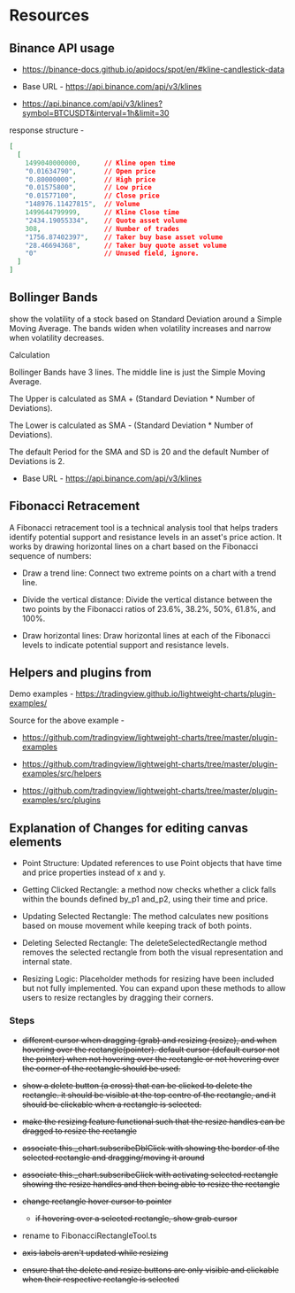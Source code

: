 # Resources

## Binance API usage

- <https://binance-docs.github.io/apidocs/spot/en/#kline-candlestick-data>

- Base URL - <https://api.binance.com/api/v3/klines>

- <https://api.binance.com/api/v3/klines?symbol=BTCUSDT&interval=1h&limit=30>

response structure -

```json
[
  [
    1499040000000,      // Kline open time
    "0.01634790",       // Open price
    "0.80000000",       // High price
    "0.01575800",       // Low price
    "0.01577100",       // Close price
    "148976.11427815",  // Volume
    1499644799999,      // Kline Close time
    "2434.19055334",    // Quote asset volume
    308,                // Number of trades
    "1756.87402397",    // Taker buy base asset volume
    "28.46694368",      // Taker buy quote asset volume
    "0"                 // Unused field, ignore.
  ]
]
```

## Bollinger Bands

show the volatility of a stock based on Standard Deviation around a Simple Moving Average. The bands widen when volatility increases and narrow when volatility decreases.

Calculation

Bollinger Bands have 3 lines. The middle line is just the Simple Moving Average.

The Upper is calculated as SMA + (Standard Deviation * Number of Deviations).

The Lower is calculated as SMA - (Standard Deviation * Number of Deviations).

The default Period for the SMA and SD is 20 and the default Number of Deviations is 2.

- Base URL - <https://api.binance.com/api/v3/klines>

## Fibonacci Retracement

A Fibonacci retracement tool is a technical analysis tool that helps traders identify potential support and resistance levels in an asset's price action. It works by drawing horizontal lines on a chart based on the Fibonacci sequence of numbers:

- Draw a trend line: Connect two extreme points on a chart with a trend line.

- Divide the vertical distance: Divide the vertical distance between the two points by the Fibonacci ratios of 23.6%, 38.2%, 50%, 61.8%, and 100%.
- Draw horizontal lines: Draw horizontal lines at each of the Fibonacci levels to indicate potential support and resistance levels.

## Helpers and plugins from

Demo examples - <https://tradingview.github.io/lightweight-charts/plugin-examples/>

Source for the above example -

- <https://github.com/tradingview/lightweight-charts/tree/master/plugin-examples>

- <https://github.com/tradingview/lightweight-charts/tree/master/plugin-examples/src/helpers>

- <https://github.com/tradingview/lightweight-charts/tree/master/plugin-examples/src/plugins>

## Explanation of Changes for editing canvas elements

- Point Structure:
  Updated references to use Point objects that have time and price properties instead of x and y.
  
- Getting Clicked Rectangle:
  a method now checks whether a click falls within the bounds defined by_p1 and_p2, using their time and price.

- Updating Selected Rectangle:
  The method calculates new positions based on mouse movement while keeping track of both points.

- Deleting Selected Rectangle:
  The deleteSelectedRectangle method removes the selected rectangle from both the visual representation and internal state.

- Resizing Logic:
  Placeholder methods for resizing have been included but not fully implemented. You can expand upon these methods to allow users to resize rectangles by dragging their corners.

### Steps

- ~~different cursor when dragging (grab) and resizing (resize), and when hovering over the rectangle(pointer). default cursor (default cursor not the pointer) when not hovering over the rectangle or not hovering over the corner of the rectangle should be used.~~

- ~~show a delete button (a cross) that can be clicked to delete the rectangle. it should be visible at the top centre of the rectangle, and it should be clickable when a rectangle is selected.~~

- ~~make the resizing feature functional such that the resize handles can be dragged to resize the rectangle~~

- ~~associate this._chart.subscribeDblClick with showing the border of the selected rectangle and dragging/moving it around~~

- ~~associate this._chart.subscribeClick with activating selected rectangle
showing the resize handles and then being able to resize the rectangle~~

- ~~change rectangle hover cursor to pointer~~
  - ~~if hovering over a selected rectangle, show grab cursor~~

- rename to FibonacciRectangleTool.ts

- ~~axis labels aren't updated while resizing~~

- ~~ensure that the delete and resize buttons are only visible and clickable when their respective rectangle is selected~~
